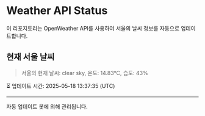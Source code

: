 
# Weather API Status

이 리포지토리는 OpenWeather API를 사용하여 서울의 날씨 정보를 자동으로 업데이트합니다.

## 현재 서울 날씨
> 서울의 현재 날씨: clear sky, 온도: 14.83°C, 습도: 43%

⏳ 업데이트 시간: 2025-05-18 13:37:35 (UTC)

---
자동 업데이트 봇에 의해 관리됩니다.
